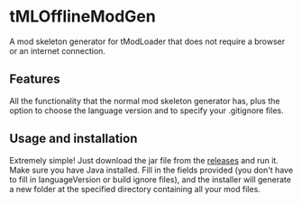 # tMLOfflineModGen
A mod skeleton generator for tModLoader that does not require a browser or an internet connection.

## Features
All the functionality that the normal mod skeleton generator has, plus the option to choose the language version and to 
specify your .gitignore files.

## Usage and installation
Extremely simple! Just download the jar file from the [releases](https://github.com/Trivaxy/tMLOfflineModGen/releases/tag/v1.0) and run it. Make sure you have Java installed.
Fill in the fields provided (you don't have to fill in languageVersion or build ignore files), and the installer will generate a new
folder at the specified directory containing all your mod files.
